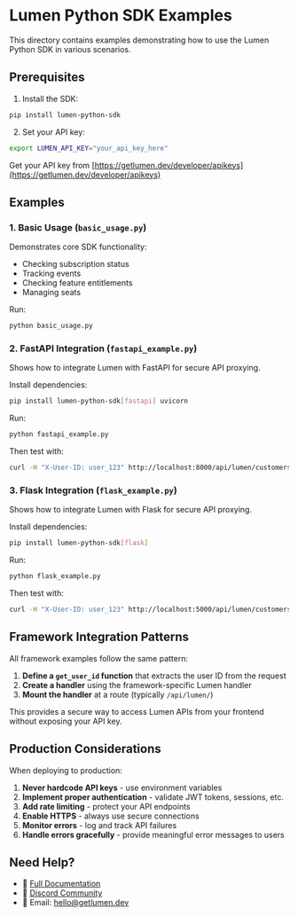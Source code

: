 # Lumen Python SDK Examples

This directory contains examples demonstrating how to use the Lumen Python SDK in various scenarios.

## Prerequisites

1. Install the SDK:

```bash
pip install lumen-python-sdk
```

2. Set your API key:

```bash
export LUMEN_API_KEY="your_api_key_here"
```

Get your API key from [https://getlumen.dev/developer/apikeys](https://getlumen.dev/developer/apikeys)

## Examples

### 1. Basic Usage (`basic_usage.py`)

Demonstrates core SDK functionality:

- Checking subscription status
- Tracking events
- Checking feature entitlements
- Managing seats

Run:

```bash
python basic_usage.py
```

### 2. FastAPI Integration (`fastapi_example.py`)

Shows how to integrate Lumen with FastAPI for secure API proxying.

Install dependencies:

```bash
pip install lumen-python-sdk[fastapi] uvicorn
```

Run:

```bash
python fastapi_example.py
```

Then test with:

```bash
curl -H "X-User-ID: user_123" http://localhost:8000/api/lumen/customers/subscription-status
```

### 3. Flask Integration (`flask_example.py`)

Shows how to integrate Lumen with Flask for secure API proxying.

Install dependencies:

```bash
pip install lumen-python-sdk[flask]
```

Run:

```bash
python flask_example.py
```

Then test with:

```bash
curl -H "X-User-ID: user_123" http://localhost:5000/api/lumen/customers/subscription-status
```

## Framework Integration Patterns

All framework examples follow the same pattern:

1. **Define a `get_user_id` function** that extracts the user ID from the request
2. **Create a handler** using the framework-specific Lumen handler
3. **Mount the handler** at a route (typically `/api/lumen/`)

This provides a secure way to access Lumen APIs from your frontend without exposing your API key.

## Production Considerations

When deploying to production:

1. **Never hardcode API keys** - use environment variables
2. **Implement proper authentication** - validate JWT tokens, sessions, etc.
3. **Add rate limiting** - protect your API endpoints
4. **Enable HTTPS** - always use secure connections
5. **Monitor errors** - log and track API failures
6. **Handle errors gracefully** - provide meaningful error messages to users

## Need Help?

- 📖 [Full Documentation](https://getlumen.dev/docs)
- 💬 [Discord Community](https://discord.gg/lumen)
- 📧 Email: hello@getlumen.dev
